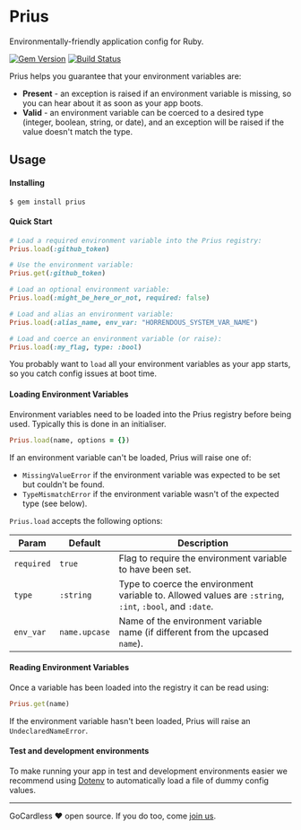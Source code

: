 # Prius
Environmentally-friendly application config for Ruby.

[![Gem Version](https://badge.fury.io/rb/prius.svg)](http://badge.fury.io/rb/prius)
[![Build Status](https://circleci.com/gh/gocardless/prius.svg?style=svg)](https://app.circleci.com/pipelines/github/gocardless/prius)

Prius helps you guarantee that your environment variables are:

- **Present** - an exception is raised if an environment variable is missing,
  so you can hear about it as soon as your app boots.
- **Valid** - an environment variable can be coerced to a desired type
  (integer, boolean, string, or date), and an exception will be raised if the value
  doesn't match the type.

## Usage

#### Installing

```
$ gem install prius
```

#### Quick Start

```ruby
# Load a required environment variable into the Prius registry:
Prius.load(:github_token)

# Use the environment variable:
Prius.get(:github_token)

# Load an optional environment variable:
Prius.load(:might_be_here_or_not, required: false)

# Load and alias an environment variable:
Prius.load(:alias_name, env_var: "HORRENDOUS_SYSTEM_VAR_NAME")

# Load and coerce an environment variable (or raise):
Prius.load(:my_flag, type: :bool)
```

You probably want to `load` all your environment variables as your app starts,
so you catch config issues at boot time.

#### Loading Environment Variables

Environment variables need to be loaded into the Prius registry before being
used. Typically this is done in an initialiser.

```ruby
Prius.load(name, options = {})
```

If an environment variable can't be loaded, Prius will raise one of:
- `MissingValueError` if the environment variable was expected to be set but couldn't be found.
- `TypeMismatchError` if the environment variable wasn't of the expected type (see below).

`Prius.load` accepts the following options:

| Param             | Default       | Description                                                                               |
|-------------------|---------------|-------------------------------------------------------------------------------------------|
| `required`        | `true`        | Flag to require the environment variable to have been set.                                |
| `type`            | `:string`     | Type to coerce the environment variable to. Allowed values are `:string`, `:int`, `:bool`, and `:date`. |
| `env_var`         | `name.upcase` | Name of the environment variable name (if different from the upcased `name`).             |

#### Reading Environment Variables

Once a variable has been loaded into the registry it can be read using:

```ruby
Prius.get(name)
```

If the environment variable hasn't been loaded, Prius will raise an `UndeclaredNameError`.

#### Test and development environments

To make running your app in test and development environments easier we
recommend using [Dotenv](https://github.com/bkeepers/dotenv) to automatically
load a file of dummy config values.

---

GoCardless ♥ open source. If you do too, come [join us](https://gocardless.com/about/jobs/software-engineer).
